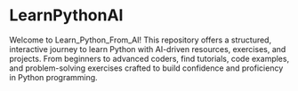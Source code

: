 # LearnPythonAI
Welcome to Learn_Python_From_AI! This repository offers a structured, interactive journey to learn Python with AI-driven resources, exercises, and projects. From beginners to advanced coders, find tutorials, code examples, and problem-solving exercises crafted to build confidence and proficiency in Python programming.
